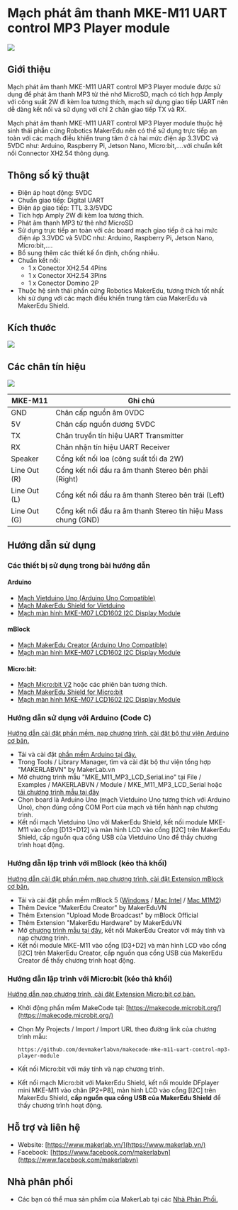 # Mạch phát âm thanh MKE-M11 UART control MP3 Player module

![](/image/MKE_M11_1.jpg)

## Giới thiệu

Mạch phát âm thanh MKE-M11 UART control MP3 Player module được sử dụng để phát âm thanh MP3 từ thẻ nhớ MicroSD, mạch có tích hợp Amply với công suất 2W đi kèm loa tương thích, mạch sử dụng giao tiếp UART nên dễ dàng kết nối và sử dụng với chỉ 2 chân giao tiếp TX và RX.

Mạch phát âm thanh MKE-M11 UART control MP3 Player module thuộc hệ sinh thái phần cứng Robotics MakerEdu nên có thể sử dụng trực tiếp an toàn với các mạch điều khiển trung tâm ở cả hai mức điện áp 3.3VDC và 5VDC như: Arduino, Raspberry Pi, Jetson Nano, Micro:bit,....với chuẩn kết nối Connector XH2.54 thông dụng.

## Thông số kỹ thuật

- Điện áp hoạt động: 5VDC
- Chuẩn giao tiếp: Digital UART
- Điện áp giao tiếp: TTL 3.3/5VDC
- Tích hợp Amply 2W đi kèm loa tương thích.
- Phát âm thanh MP3 từ thẻ nhớ MicroSD
- Sử dụng trực tiếp an toàn với các board mạch giao tiếp ở cả hai mức điện áp 3.3VDC và 5VDC như: Arduino, Raspberry Pi, Jetson Nano, Micro:bit,....
- Bổ sung thêm các thiết kế ổn định, chống nhiễu.
- Chuẩn kết nối:
  - 1 x Conector XH2.54 4Pins
  - 1 x Conector XH2.54 3Pins
  - 1 x Conector Domino 2P
- Thuộc hệ sinh thái phần cứng Robotics MakerEdu, tương thích tốt nhất khi sử dụng với các mạch điều khiển trung tâm của MakerEdu và MakerEdu Shield.

## Kích thước

![](/image/MKE_M11_2.jpg)

## Các chân tín hiệu

![](/image/MKE_M11_3.jpg)
<table><thead>
  <tr>
    <th>MKE-M11</th>
    <th>Ghi chú</th>
  </tr></thead>
<tbody>
  <tr>
    <td>GND</td>
    <td>Chân cấp nguồn âm 0VDC</td>
  </tr>
  <tr>
    <td>5V</td>
    <td>Chân cấp nguồn dương 5VDC</td>
  </tr>
  <tr>
    <td>TX</td>
    <td>Chân truyền tín hiệu UART Transmitter</td>
  </tr>
  <tr>
    <td>RX</td>
    <td>Chân nhận tín hiệu UART Receiver</td>
  </tr>
  <tr>
    <td>Speaker</td>
    <td>Cổng kết nối loa (công suất tối đa 2W)</td>
  </tr>
  <tr>
    <td>Line Out (R)</td>
    <td>Cổng kết nối đầu ra âm thanh Stereo bên phải (Right)</td>
  </tr>
  <tr>
    <td>Line Out (L)</td>
    <td>Cổng kết nối đầu ra âm thanh Stereo bên trái (Left)</td>
  </tr>
  <tr>
    <td>Line Out (G)</td>
    <td>Cổng kết nối đầu ra âm thanh Stereo tín hiệu Mass chung (GND)</td>
  </tr>
</tbody>
</table>

## Hướng dẫn sử dụng

### Các thiết bị sử dụng trong bài hướng dẫn

#### Arduino

- [Mạch Vietduino Uno (Arduino Uno Compatible)](https://www.makerlab.vn/vuno)
- [Mạch MakerEdu Shield for Vietduino](https://www.makerlab.vn/vietduinosd)
- [Mạch màn hình MKE-M07 LCD1602 I2C Display Module](https://www.makerlab.vn/mkem07)

#### mBlock

- [Mạch MakerEdu Creator (Arduino Uno Compatible)](https://www.makerlab.vn/creator)
- [Mạch màn hình MKE-M07 LCD1602 I2C Display Module](https://www.makerlab.vn/mkem07)

#### Micro:bit:

- [Mạch Micro:bit V2](https://hshop.vn/products/kit-hoc-lap-trinh-stem-cho-tre-em-micro-bit-v2) hoặc các phiên bản tương thích.
- [Mạch MakerEdu Shield for Micro:bit](https://www.makerlab.vn/microbitsd)
- [Mạch màn hình MKE-M07 LCD1602 I2C Display Module](https://www.makerlab.vn/mkem07)

### Hướng dẫn sử dụng với Arduino (Code C)

[Hướng dẫn cài đặt phần mềm, nạp chương trình, cài đặt bộ thư viện Arduino cơ bản.](https://github.com/makerlabvn/Arduino-Vietduino)

- Tải và cài đặt [phần mềm Arduino tại đây.](https://www.arduino.cc/en/software)
- Trong Tools / Library Manager, tìm và cài đặt bộ thư viện tổng hợp "MAKERLABVN" by MakerLab.vn
- Mở chương trình mẫu "MKE_M11_MP3_LCD_Serial.ino" tại File / Examples / MAKERLABVN / Module / MKE_M11_MP3_LCD_Serial hoặc [tải chương trình mẫu tại đây](/arduino)
- Chọn board là Arduino Uno (mạch Vietduino Uno tương thích với Arduino Uno), chọn đúng cổng COM Port của mạch và tiến hành nạp chương trình.
- Kết nối mạch Vietduino Uno với MakerEdu Shield, kết nối module MKE-M11 vào cổng [D13+D12] và màn hình LCD vào cổng [I2C] trên MakerEdu Shield,  cấp nguồn qua cổng USB của Vietduino Uno để thấy chương trình hoạt động.

### Hướng dẫn lập trình với mBlock (kéo thả khối)

[Hướng dẫn cài đặt phần mềm, nạp chương trình, cài đặt Extension mBlock cơ bản.](https://github.com/makerlabvn/mBlock-MakerEdu-Creator)

- Tải và cài đặt phần mềm mBlock 5 ([Windows](https://www.mediafire.com/file/ma55iajd7glwmbo/%255BMakerLab.vn%255D_mBlock_V5.4.3_for_Windows.zip/file) / [Mac Intel](https://www.mediafire.com/file/pjfngy6d7ktb55f/%255BMakerLab.vn%255D_mBlock_V5.4.3_for_Mac_Intel.zip/file) / [Mac M1M2](https://www.mediafire.com/file/mfdkgpgnpa7uv2s/%255BMakerLab.vn%255D_mBlock_V5.4.3_for_Mac_M1M2.zip/file))
- Thêm Device "MakerEdu Creator" by MakerEduVN
- Thêm Extension "Upload Mode Broadcast" by mBlock Official
- Thêm Extension "MakerEdu Hardware" by MakerEduVN
- Mở [chương trình mẫu tại đây](/mBlock5), kết nối MakerEdu Creator với máy tính và nạp chương trình.
- Kết nối module MKE-M11 vào cổng [D3+D2] và màn hình LCD vào cổng [I2C] trên MakerEdu Creator,  cấp nguồn qua cổng USB của MakerEdu Creator để thấy chương trình hoạt động.

### Hướng dẫn lập trình với Micro:bit (kéo thả khối)

[Hướng dẫn nạp chương trình, cài đặt Extension Micro:bit cơ bản.](https://github.com/makerlabvn/MakeCode-microbit)

- Khởi động phần mềm MakeCode tại: [https://makecode.microbit.org/](https://makecode.microbit.org/)
- Chọn My Projects / Import / Import URL theo đường link của chương trình mẫu:

      https://github.com/devmakerlabvn/makecode-mke-m11-uart-control-mp3-player-module
- Kết nối Micro:bit với máy tính và nạp chương trình.
- Kết nối mạch Micro:bit với MakerEdu Shield, kết nối moulde DFplayer mini MKE-M11 vào chân [P2+P8], màn hình LCD vào cổng [I2C] trên MakerEdu Shield, **cấp nguồn qua cổng USB của MakerEdu Shield** để thấy chương trình hoạt động.

## Hỗ trợ và liên hệ

- Website: [https://www.makerlab.vn/](https://www.makerlab.vn/)
- Facebook: [https://www.facebook.com/makerlabvn](https://www.facebook.com/makerlabvn)

## Nhà phân phối

- Các bạn có thể mua sản phẩm của MakerLab tại các [Nhà Phân Phối.](https://www.makerlab.vn/distributor/)
